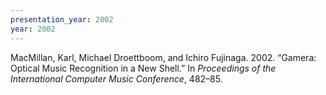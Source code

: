 ```yaml
---
presentation_year: 2002
year: 2002
---
```


MacMillan, Karl, Michael Droettboom, and Ichiro Fujinaga. 2002. “Gamera: Optical Music Recognition in a New Shell.” In <i>Proceedings of the International Computer Music Conference</i>, 482–85.